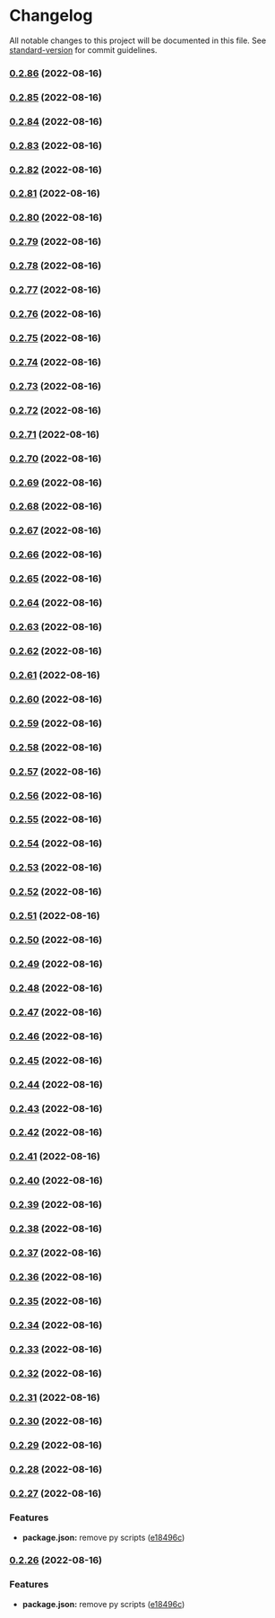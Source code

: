 # Changelog

All notable changes to this project will be documented in this file. See [standard-version](https://github.com/conventional-changelog/standard-version) for commit guidelines.

### [0.2.86](https://github.com/chillenberger/npm-package-test-typescript/compare/v0.2.85...v0.2.86) (2022-08-16)

### [0.2.85](https://github.com/chillenberger/npm-package-test-typescript/compare/v0.2.81...v0.2.85) (2022-08-16)

### [0.2.84](https://github.com/chillenberger/npm-package-test-typescript/compare/v0.2.81...v0.2.84) (2022-08-16)

### [0.2.83](https://github.com/chillenberger/npm-package-test-typescript/compare/v0.2.81...v0.2.83) (2022-08-16)

### [0.2.82](https://github.com/chillenberger/npm-package-test-typescript/compare/v0.2.81...v0.2.82) (2022-08-16)

### [0.2.81](https://github.com/chillenberger/npm-package-test-typescript/compare/v0.2.80...v0.2.81) (2022-08-16)

### [0.2.80](https://github.com/chillenberger/npm-package-test-typescript/compare/v0.2.79...v0.2.80) (2022-08-16)

### [0.2.79](https://github.com/chillenberger/npm-package-test-typescript/compare/v0.2.78...v0.2.79) (2022-08-16)

### [0.2.78](https://github.com/chillenberger/npm-package-test-typescript/compare/v0.2.77...v0.2.78) (2022-08-16)

### [0.2.77](https://github.com/chillenberger/npm-package-test-typescript/compare/v0.2.72...v0.2.77) (2022-08-16)

### [0.2.76](https://github.com/chillenberger/npm-package-test-typescript/compare/v0.2.72...v0.2.76) (2022-08-16)

### [0.2.75](https://github.com/chillenberger/npm-package-test-typescript/compare/v0.2.72...v0.2.75) (2022-08-16)

### [0.2.74](https://github.com/chillenberger/npm-package-test-typescript/compare/v0.2.72...v0.2.74) (2022-08-16)

### [0.2.73](https://github.com/chillenberger/npm-package-test-typescript/compare/v0.2.72...v0.2.73) (2022-08-16)

### [0.2.72](https://github.com/chillenberger/npm-package-test-typescript/compare/v0.2.28...v0.2.72) (2022-08-16)

### [0.2.71](https://github.com/chillenberger/npm-package-test-typescript/compare/v0.2.28...v0.2.71) (2022-08-16)

### [0.2.70](https://github.com/chillenberger/npm-package-test-typescript/compare/v0.2.28...v0.2.70) (2022-08-16)

### [0.2.69](https://github.com/chillenberger/npm-package-test-typescript/compare/v0.2.28...v0.2.69) (2022-08-16)

### [0.2.68](https://github.com/chillenberger/npm-package-test-typescript/compare/v0.2.28...v0.2.68) (2022-08-16)

### [0.2.67](https://github.com/chillenberger/npm-package-test-typescript/compare/v0.2.28...v0.2.67) (2022-08-16)

### [0.2.66](https://github.com/chillenberger/npm-package-test-typescript/compare/v0.2.28...v0.2.66) (2022-08-16)

### [0.2.65](https://github.com/chillenberger/npm-package-test-typescript/compare/v0.2.28...v0.2.65) (2022-08-16)

### [0.2.64](https://github.com/chillenberger/npm-package-test-typescript/compare/v0.2.28...v0.2.64) (2022-08-16)

### [0.2.63](https://github.com/chillenberger/npm-package-test-typescript/compare/v0.2.28...v0.2.63) (2022-08-16)

### [0.2.62](https://github.com/chillenberger/npm-package-test-typescript/compare/v0.2.28...v0.2.62) (2022-08-16)

### [0.2.61](https://github.com/chillenberger/npm-package-test-typescript/compare/v0.2.28...v0.2.61) (2022-08-16)

### [0.2.60](https://github.com/chillenberger/npm-package-test-typescript/compare/v0.2.28...v0.2.60) (2022-08-16)

### [0.2.59](https://github.com/chillenberger/npm-package-test-typescript/compare/v0.2.28...v0.2.59) (2022-08-16)

### [0.2.58](https://github.com/chillenberger/npm-package-test-typescript/compare/v0.2.28...v0.2.58) (2022-08-16)

### [0.2.57](https://github.com/chillenberger/npm-package-test-typescript/compare/v0.2.28...v0.2.57) (2022-08-16)

### [0.2.56](https://github.com/chillenberger/npm-package-test-typescript/compare/v0.2.28...v0.2.56) (2022-08-16)

### [0.2.55](https://github.com/chillenberger/npm-package-test-typescript/compare/v0.2.28...v0.2.55) (2022-08-16)

### [0.2.54](https://github.com/chillenberger/npm-package-test-typescript/compare/v0.2.28...v0.2.54) (2022-08-16)

### [0.2.53](https://github.com/chillenberger/npm-package-test-typescript/compare/v0.2.28...v0.2.53) (2022-08-16)

### [0.2.52](https://github.com/chillenberger/npm-package-test-typescript/compare/v0.2.28...v0.2.52) (2022-08-16)

### [0.2.51](https://github.com/chillenberger/npm-package-test-typescript/compare/v0.2.28...v0.2.51) (2022-08-16)

### [0.2.50](https://github.com/chillenberger/npm-package-test-typescript/compare/v0.2.28...v0.2.50) (2022-08-16)

### [0.2.49](https://github.com/chillenberger/npm-package-test-typescript/compare/v0.2.28...v0.2.49) (2022-08-16)

### [0.2.48](https://github.com/chillenberger/npm-package-test-typescript/compare/v0.2.28...v0.2.48) (2022-08-16)

### [0.2.47](https://github.com/chillenberger/npm-package-test-typescript/compare/v0.2.28...v0.2.47) (2022-08-16)

### [0.2.46](https://github.com/chillenberger/npm-package-test-typescript/compare/v0.2.28...v0.2.46) (2022-08-16)

### [0.2.45](https://github.com/chillenberger/npm-package-test-typescript/compare/v0.2.28...v0.2.45) (2022-08-16)

### [0.2.44](https://github.com/chillenberger/npm-package-test-typescript/compare/v0.2.28...v0.2.44) (2022-08-16)

### [0.2.43](https://github.com/chillenberger/npm-package-test-typescript/compare/v0.2.28...v0.2.43) (2022-08-16)

### [0.2.42](https://github.com/chillenberger/npm-package-test-typescript/compare/v0.2.28...v0.2.42) (2022-08-16)

### [0.2.41](https://github.com/chillenberger/npm-package-test-typescript/compare/v0.2.28...v0.2.41) (2022-08-16)

### [0.2.40](https://github.com/chillenberger/npm-package-test-typescript/compare/v0.2.28...v0.2.40) (2022-08-16)

### [0.2.39](https://github.com/chillenberger/npm-package-test-typescript/compare/v0.2.28...v0.2.39) (2022-08-16)

### [0.2.38](https://github.com/chillenberger/npm-package-test-typescript/compare/v0.2.28...v0.2.38) (2022-08-16)

### [0.2.37](https://github.com/chillenberger/npm-package-test-typescript/compare/v0.2.28...v0.2.37) (2022-08-16)

### [0.2.36](https://github.com/chillenberger/npm-package-test-typescript/compare/v0.2.28...v0.2.36) (2022-08-16)

### [0.2.35](https://github.com/chillenberger/npm-package-test-typescript/compare/v0.2.28...v0.2.35) (2022-08-16)

### [0.2.34](https://github.com/chillenberger/npm-package-test-typescript/compare/v0.2.28...v0.2.34) (2022-08-16)

### [0.2.33](https://github.com/chillenberger/npm-package-test-typescript/compare/v0.2.28...v0.2.33) (2022-08-16)

### [0.2.32](https://github.com/chillenberger/npm-package-test-typescript/compare/v0.2.28...v0.2.32) (2022-08-16)

### [0.2.31](https://github.com/chillenberger/npm-package-test-typescript/compare/v0.2.28...v0.2.31) (2022-08-16)

### [0.2.30](https://github.com/chillenberger/npm-package-test-typescript/compare/v0.2.28...v0.2.30) (2022-08-16)

### [0.2.29](https://github.com/chillenberger/npm-package-test-typescript/compare/v0.2.28...v0.2.29) (2022-08-16)

### [0.2.28](https://github.com/chillenberger/npm-package-test-typescript/compare/v0.2.27...v0.2.28) (2022-08-16)

### [0.2.27](https://github.com/chillenberger/npm-package-test-typescript/compare/v0.2.25...v0.2.27) (2022-08-16)


### Features

* **package.json:** remove py scripts ([e18496c](https://github.com/chillenberger/npm-package-test-typescript/commit/e18496c33e42c548e469cbd547a5a6fa219a4493))

### [0.2.26](https://github.com/chillenberger/npm-package-test-typescript/compare/v0.2.25...v0.2.26) (2022-08-16)


### Features

* **package.json:** remove py scripts ([e18496c](https://github.com/chillenberger/npm-package-test-typescript/commit/e18496c33e42c548e469cbd547a5a6fa219a4493))
